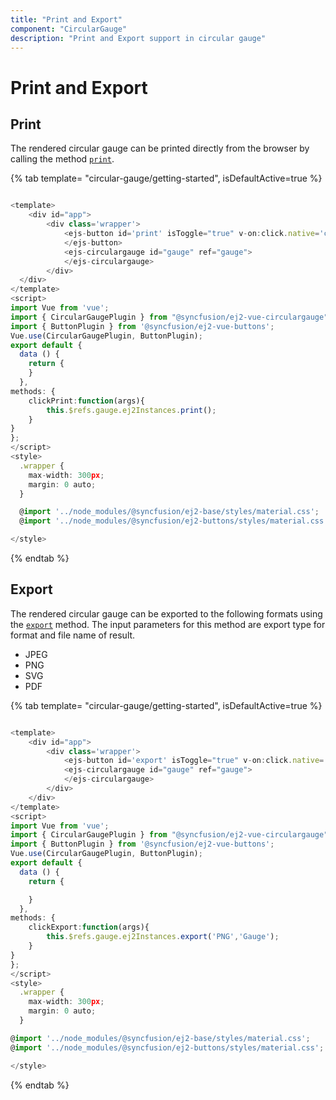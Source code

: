 ```yaml
---
title: "Print and Export"
component: "CircularGauge"
description: "Print and Export support in circular gauge"
---
```


# Print and Export

## Print

The rendered circular gauge can be printed directly from the browser by calling the method [`print`](../api/circular-gauge/#print).

{% tab template= "circular-gauge/getting-started", isDefaultActive=true %}

```typescript

<template>
    <div id="app">
        <div class='wrapper'>
            <ejs-button id='print' isToggle="true" v-on:click.native='clickPrint'>
            </ejs-button>
            <ejs-circulargauge id="gauge" ref="gauge">
            </ejs-circulargauge>
        </div>
  </div>
</template>
<script>
import Vue from 'vue';
import { CircularGaugePlugin } from "@syncfusion/ej2-vue-circulargauge";
import { ButtonPlugin } from '@syncfusion/ej2-vue-buttons';
Vue.use(CircularGaugePlugin, ButtonPlugin);
export default {
  data () {
    return {
    }
  },
methods: {
    clickPrint:function(args){
        this.$refs.gauge.ej2Instances.print();
    }
}
};
</script>
<style>
  .wrapper {
    max-width: 300px;
    margin: 0 auto;
  }

  @import '../node_modules/@syncfusion/ej2-base/styles/material.css';
  @import '../node_modules/@syncfusion/ej2-buttons/styles/material.css';

</style>
```

{% endtab %}

## Export

The rendered circular gauge can be exported to the following formats using the [`export`](../api/circular-gauge/#export) method. The input parameters for this method are export type for format and file name of result.

* JPEG
* PNG
* SVG
* PDF

{% tab template= "circular-gauge/getting-started", isDefaultActive=true %}

```typescript

<template>
    <div id="app">
        <div class='wrapper'>
            <ejs-button id='export' isToggle="true" v-on:click.native='clickExport'></ejs-button>
            <ejs-circulargauge id="gauge" ref="gauge">
            </ejs-circulargauge>
        </div>
    </div>
</template>
<script>
import Vue from 'vue';
import { CircularGaugePlugin } from "@syncfusion/ej2-vue-circulargauge";
import { ButtonPlugin } from '@syncfusion/ej2-vue-buttons';
Vue.use(CircularGaugePlugin, ButtonPlugin);
export default {
  data () {
    return {

    }
  },
methods: {
    clickExport:function(args){
        this.$refs.gauge.ej2Instances.export('PNG','Gauge');
    }
}
};
</script>
<style>
  .wrapper {
    max-width: 300px;
    margin: 0 auto;
  }

@import '../node_modules/@syncfusion/ej2-base/styles/material.css';
@import '../node_modules/@syncfusion/ej2-buttons/styles/material.css';

</style>
```

{% endtab %}